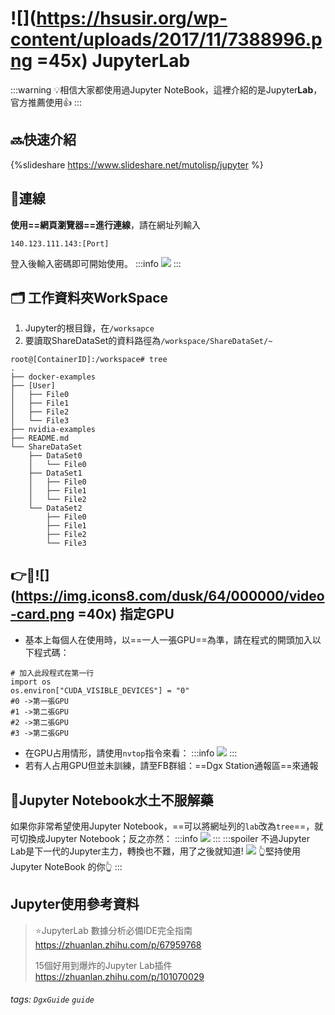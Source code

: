 # ![](https://hsusir.org/wp-content/uploads/2017/11/7388996.png =45x) JupyterLab
:::warning
:bulb:相信大家都使用過Jupyter NoteBook，這裡介紹的是Jupyter**Lab**，官方推薦使用:+1:
:::
## 🔜快速介紹
{%slideshare https://www.slideshare.net/mutolisp/jupyter %}
## 🔌連線
**使用==網頁瀏覽器==進行連線**，請在網址列輸入
```
140.123.111.143:[Port]
```
登入後輸入密碼即可開始使用。
:::info
[![](https://i.imgur.com/QRrDnKP.gif)](https://i.imgur.com/QRrDnKP.gif "點圖放大")
:::
## 🗂 工作資料夾WorkSpace
1. Jupyter的根目錄，在`/worksapce`
2. 要讀取ShareDataSet的資料路徑為`/workspace/ShareDataSet/~`
```
root@[ContainerID]:/workspace# tree
.
├── docker-examples
├── [User]
│   ├── File0
│   ├── File1
│   ├── File2
│   └── File3
├── nvidia-examples
├── README.md
└── ShareDataSet
    ├── DataSet0
    │   └── File0
    ├── DataSet1
    │   ├── File0
    │   ├── File1
    │   └── File2
    └── DataSet2
        ├── File0
        ├── File1
        ├── File2
        └── File3

```
## 👉🔢![](https://img.icons8.com/dusk/64/000000/video-card.png =40x) 指定GPU
* 基本上每個人在使用時，以==一人一張GPU==為準，請在程式的開頭加入以下程式碼：
```python=
# 加入此段程式在第一行
import os
os.environ["CUDA_VISIBLE_DEVICES"] = "0"
#0 ->第一張GPU
#1 ->第二張GPU
#2 ->第二張GPU
#3 ->第二張GPU
```
* 在GPU占用情形，請使用`nvtop`指令來看：
:::info
[![](https://i.imgur.com/5ccHjLj.png)](https://i.imgur.com/5ccHjLj.png "點圖放大")
:::
* 若有人占用GPU但並未訓練，請至FB群組：==Dgx Station通報區==來通報

## 🤮Jupyter Notebook水土不服解藥
如果你非常希望使用Jupyter Notebook，==可以將網址列的`lab`改為`tree`==，就可切換成Jupyter Notebook；反之亦然：
:::info
[![](https://i.imgur.com/Egg2ZtR.gif)](https://i.imgur.com/Egg2ZtR.gif "點圖放大")
:::
:::spoiler 不過Jupyter Lab是下一代的Jupyter主力，轉換也不難，用了之後就知道!
[![](https://i.imgur.com/iRdLn6b.gif)](https://sorry.xuty.tk/wangjingze/)
👆堅持使用Jupyter NoteBook 的你👆
:::

## Jupyter使用參考資料
> ⭐JupyterLab 數據分析必備IDE完全指南
> https://zhuanlan.zhihu.com/p/67959768
> 
> 15個好用到爆炸的Jupyter Lab插件 
> https://zhuanlan.zhihu.com/p/101070029
###### tags: `DgxGuide` `guide`

